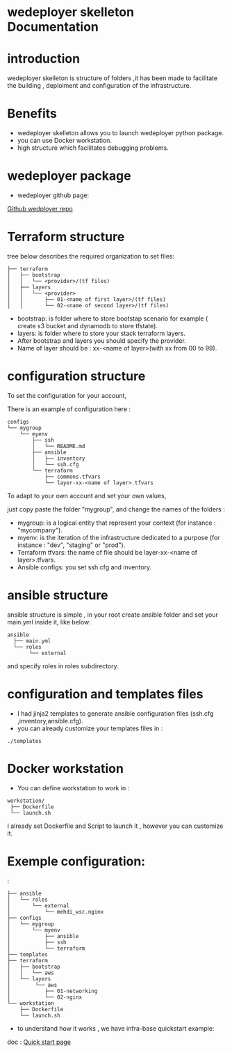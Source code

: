 
# wedeployer skelleton Documentation

introduction
============

wedeployer skelleton is structure of folders ,it has been made to
facilitate the building , deploiment and configuration of the
infrastructure.

Benefits
========

-   wedeployer skelleton allows you to launch wedeployer python package.
-   you can use Docker workstation.
-   high structure which facilitates debugging problems.

wedeployer package
==================

-   wedeployer github page:

[Github wedployer repo](https://github.com/mehdi-wsc/mypackage)

Terraform structure
===================

tree below describes the required organization to set files:

    ├── terraform
    │   ├── bootstrap
    │   │   └── <provider>/(tf files)
    │   ├── layers
    │   │   └── <provider>
    │   │       ├── 01-<name of first layer>/(tf files)
    │   │       └── 02-<name of second layer>/(tf files)

-   bootstrap: is folder where to store bootstap scenario for example (
    create s3 bucket and dynamodb to store tfstate).
-   layers: is folder where to store your stack terraform layers.
-   After bootstrap and layers you should specify the provider.
-   Name of layer should be : xx-\<name of layer\>(with xx from 00 to
    99).

configuration structure
=======================

To set the configuration for your account,

There is an example of configuration here :

    configs
    └── mygroup
        └── myenv
            ├── ssh
            │   └── README.md
            ├── ansible
            │   ├── inventory
            │   └── ssh.cfg
            └── terraform
                ├── commons.tfvars
                └── layer-xx-<name of layer>.tfvars

To adapt to your own account and set your own values,

just copy paste the folder "mygroup", and change the names of the
folders :

-   mygroup: is a logical entity that represent your context (for
    instance : "mycompany").
-   myenv: is the iteration of the infrastructure dedicated to a purpose
    (for instance : "dev", "staging" or "prod").
-   Terraform tfvars: the name of file should be layer-xx-\<name of
    layer\>.tfvars.
-   Ansible configs: you set ssh.cfg and inventory.

ansible structure
=================

ansible structure is simple , in your root create ansible folder and set
your main.yml inside it, like below:

    ansible
      ├── main.yml
      └── roles
           └── external

and specify roles in roles subdirectory.

configuration and templates files
=================================

-   I had jinja2 templates to generate ansible configuration files
    (ssh.cfg ,inventory,ansible.cfg).
-   you can already customize your templates files in :

<!-- -->

    ./templates

Docker workstation
==================

-   You can define workstation to work in :

<!-- -->

    workstation/
     ├── Dockerfile
     └── launch.sh

I already set Dockerfile and Script to launch it , however you can
customize it.

Exemple configuration:
======================

:

    ├── ansible
    │   └── roles
    │       └── external
    │           └── mehdi_wsc.nginx
    ├── configs
    │   └── mygroup
    │       └── myenv
    │           ├── ansible
    │           ├── ssh
    │           └── terraform
    ├── templates
    ├── terraform
    │   ├── bootstrap
    │   │   └── aws
    │   └── layers
    │        └── aws
    │           ├── 01-networking
    │           └── 02-nginx
    └── workstation
        ├── Dockerfile
        └── launch.sh

-   to understand how it works , we have infra-base quickstart example:

doc
:   [Quick start page](./quickstart.html)


